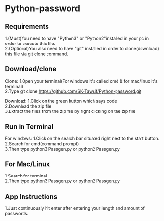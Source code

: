 # Python-password
Requirements
-------------
1.(Must)You need to have "Python3" or "Python2"installed in your pc in order to execute this file.<br>
2.(Optional)You also need to have "git" installed in order to clone(download) this file via git clone command.

Download/clone
-------------
Clone:
1.Open your terminal(For windows it's called cmd & for mac/linux it's terminal)<br>
2.Type git clone https://github.com/SK-Tawsif/Python-password.git

Download:
1.Click on the green button which says code<br>
2.Download the zip file<br>
3.Extract the files from the zip file by right clicking on the zip file

Run in Terminal
----------------
For windows:
1.Click on the search bar situated right next to the start button.<br>
2.Search for cmd(command prompt)<br>
3.Then type python3 Passgen.py or python2 Passgen.py

For Mac/Linux
--------------
1.Search for terminal.<br>
2.Then type python3 Passgen.py or python2 Passgen.py

App Instructions
-----------------
1.Just continuously hit enter after entering your length and amount of passwords.
